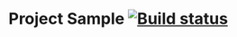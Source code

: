 # Project Sample [![Build status](https://ci.appveyor.com/api/projects/status/6w72qb7flpul533r?svg=true)](https://ci.appveyor.com/project/LyaLera/api-ci)
